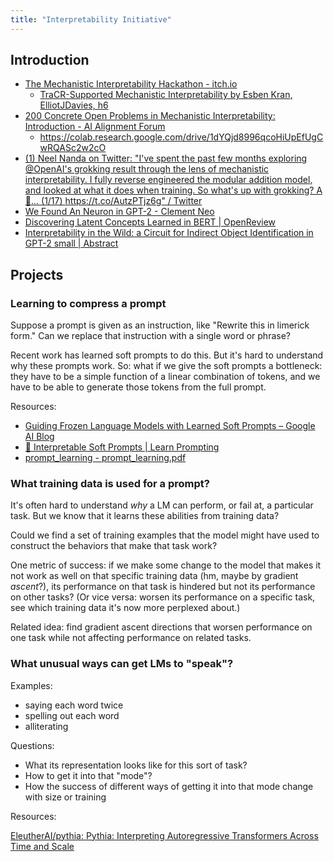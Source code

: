 ```yaml
---
title: "Interpretability Initiative"
---
```


## Introduction

- [The Mechanistic Interpretability Hackathon - itch.io](https://itch.io/jam/mechint)  
  - [TraCR-Supported Mechanistic Interpretability by Esben Kran, ElliotJDavies, h6](https://esbenkc.itch.io/tracr)  
- [200 Concrete Open Problems in Mechanistic Interpretability: Introduction - AI Alignment Forum](https://www.alignmentforum.org/s/yivyHaCAmMJ3CqSyj/p/LbrPTJ4fmABEdEnLf#:~:text=researcher%E2%80%99s%20opinions%20too!-,Introduction,And%20I%20think%20that%20this%20would%20be%20a%20profound%20scientific%20accomplishment.,-Purpose)  
  - https://colab.research.google.com/drive/1dYQjd8996qcoHiUpEfUgCwRQASc2w2cO  
- [(1) Neel Nanda on Twitter: "I've spent the past few months exploring @OpenAI's grokking result through the lens of mechanistic interpretability. I fully reverse engineered the modular addition model, and looked at what it does when training. So what's up with grokking? A 🧵... (1/17) https://t.co/AutzPTjz6g" / Twitter](https://twitter.com/NeelNanda5/status/1559060507524403200)  
- [We Found An Neuron in GPT-2 - Clement Neo](https://clementneo.com/posts/2023/02/11/we-found-an-neuron)  
- [Discovering Latent Concepts Learned in BERT | OpenReview](https://openreview.net/forum?id=POTMtpYI1xH)  
- [Interpretability in the Wild: a Circuit for Indirect Object Identification in GPT-2 small | Abstract](https://arxiv.org/abs/2211.00593)  

## Projects

### Learning to compress a prompt

Suppose a prompt is given as an instruction, like "Rewrite this in limerick form." Can we replace that instruction with a single word or phrase?

Recent work has learned soft prompts to do this. But it's hard to understand why these prompts work. So: what if we give the soft prompts a bottleneck: they have to be a simple function of a linear combination of tokens, and we have to be able to generate those tokens from the full prompt.

Resources:

- [Guiding Frozen Language Models with Learned Soft Prompts – Google AI Blog](https://ai.googleblog.com/2022/02/guiding-frozen-language-models-with.html)
- [🔴 Interpretable Soft Prompts | Learn Prompting](https://learnprompting.org/docs/trainable/discretized)
- [prompt_learning - prompt_learning.pdf](https://people.cs.umass.edu/~miyyer/cs685/slides/prompt_learning.pdf)


### What training data is used for a prompt?

It's often hard to understand *why* a LM can perform, or fail at, a particular task. But we know that it learns these abilities from training data?

Could we find a set of training examples that the model might have used to construct the behaviors that make that task work?

One metric of success: if we make some change to the model that makes it not work as well on that specific training data (hm, maybe by gradient *ascent*?), its performance on that task is hindered but not its performance on other tasks? (Or vice versa: worsen its performance on a specific task, see which training data it's now more perplexed about.)

Related idea: find gradient ascent directions that worsen performance on one task while not affecting performance on related tasks.


### What unusual ways can get LMs to "speak"?

Examples:

- saying each word twice
- spelling out each word
- alliterating

Questions:

- What its representation looks like for this sort of task?
- How to get it into that "mode"?
- How the success of different ways of getting it into that mode change with size or training

Resources:

[EleutherAI/pythia: Pythia: Interpreting Autoregressive Transformers Across Time and Scale](https://github.com/EleutherAI/pythia)
